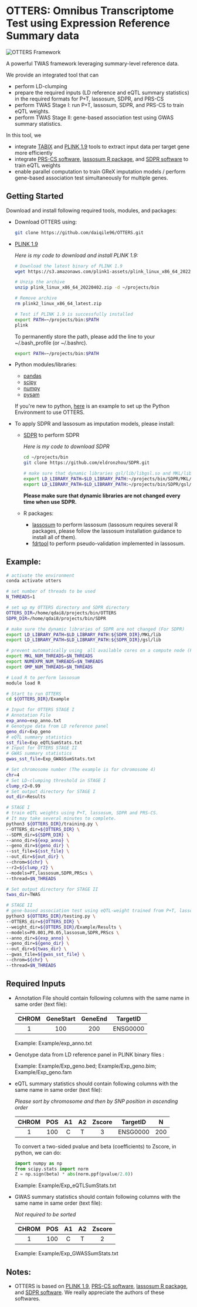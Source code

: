 # OTTERS: **O**mnibus **T**ranscriptome **T**est using **E**xpression **R**eference **S**ummary data

![OTTERS Framework](Manuscript/F1.png)

A powerful TWAS framework leveraging summary-level reference data. 

We provide an integrated tool that can 
 -  perform LD-clumping 
 -  prepare the required inputs (LD reference and eQTL summary statistics) in the required formats for P+T, lassosum, SDPR, and PRS-CS
 -  perform TWAS Stage I: run P+T, lassosum, SDPR, and PRS-CS to train eQTL weights.
 -  perform TWAS Stage II: gene-based association test using GWAS summary statistics.

In this tool, we 
 - integrate [TABIX](http://www.htslib.org/doc/tabix.html) and [PLINK 1.9](https://www.cog-genomics.org/plink) tools to extract input data per target gene more efficiently
 - integrate [PRS-CS software](https://github.com/getian107/PRScs), [lassosum R package](https://github.com/tshmak/lassosum), and [SDPR software](https://github.com/eldronzhou/SDPR) to train eQTL weights
 - enable parallel computation to train GReX imputation models / perform gene-based association test simultaneously for multiple genes. 


## Getting Started

Download and install following required tools, modules, and packages:

  - Download OTTERS using:
    
    ```bash
    git clone https://github.com/daiqile96/OTTERS.git 
    ```

  - [PLINK 1.9](https://www.cog-genomics.org/plink/)
    
    *Here is my code to download and install PLINK 1.9:*

    ```bash
    # Download the latest binary of PLINK 1.9
    wget https://s3.amazonaws.com/plink1-assets/plink_linux_x86_64_20220402.zip

    # Unzip the archive
    unzip plink_linux_x86_64_20220402.zip -d ~/projects/bin

    # Remove archive
    rm plink2_linux_x86_64_latest.zip

    # Test if PLINK 1.9 is successfully installed
    export PATH=~/projects/bin:$PATH 
    plink
    ```
    To permanently store the path, please add the line to your ~/.bash_profile (or ~/.bashrc).
    ```bash
    export PATH=~/projects/bin:$PATH 
    ```

  - Python modules/libraries:

    - [pandas](https://pandas.pydata.org)
    - [scipy](https://scipy.org)
    - [numpy](https://numpy.org)
    - [pysam](https://pysam.readthedocs.io/en/latest/api.html) 

    If you're new to python, [here](Example/Exp_otters_env.sh) is an example to set up the Python Environment to use OTTERS.

  - To apply SDPR and lassosum as imputation models, please install:
    - [SDPR](https://github.com/eldronzhou/SDPR) to perform SDPR
      
      *Here is my code to download SDPR*
      
      ```bash
      cd ~/projects/bin
      git clone https://github.com/eldronzhou/SDPR.git

      # make sure that dynamic libraries gsl/lib/libgsl.so and MKL/lib/libmkl_rt.so are not changed
      export LD_LIBRARY_PATH=$LD_LIBRARY_PATH:~/projects/bin/SDPR/MKL/lib
      export LD_LIBRARY_PATH=$LD_LIBRARY_PATH:~/projects/bin/SDPR/gsl/lib
      ```
      **Please make sure that dynamic libraries are not changed every time when use SDPR.**
    
    - R packages:
      - [lassosum](https://github.com/tshmak/lassosum) to perform lassosum (lassosum requires several R packages, please follow the lassosum installation guidance to install all of them).
      - [fdrtool](https://cran.r-project.org/web/packages/fdrtool/index.html) to perform pseudo-validation implemented in lassosum. 
    

## Example: 

  ```bash
  # activate the environment
  conda activate otters

  # set number of threads to be used
  N_THREADS=1

  # set up my OTTERS directory and SDPR directory
  OTTERS_DIR=/home/qdai8/projects/bin/OTTERS
  SDPR_DIR=/home/qdai8/projects/bin/SDPR

  # make sure the dynamic libraries of SDPR are not changed (For SDPR)
  export LD_LIBRARY_PATH=$LD_LIBRARY_PATH:${SDPR_DIR}/MKL/lib
  export LD_LIBRARY_PATH=$LD_LIBRARY_PATH:${SDPR_DIR}/gsl/lib

  # prevent automatically using  all available cores on a compute node (For SDPR and PRS-CS)
  export MKL_NUM_THREADS=$N_THREADS
  export NUMEXPR_NUM_THREADS=$N_THREADS
  export OMP_NUM_THREADS=$N_THREADS

  # Load R to perform lassosum
  module load R

  # Start to run OTTERS
  cd ${OTTERS_DIR}/Example

  # Input for OTTERS STAGE I 
  # Annotation File 
  exp_anno=exp_anno.txt
  # Genotype data from LD reference panel
  geno_dir=Exp_geno
  # eQTL summary statistics 
  sst_file=Exp_eQTLSumStats.txt
  # Input for OTTERS STAGE II
  # GWAS summary statistics 
  gwas_sst_file=Exp_GWASSumStats.txt

  # Set chromosome number (The example is for chromosome 4)
  chr=4
  # Set LD-clumping threshold in STAGE I
  clump_r2=0.99
  # Set output directory for STAGE I
  out_dir=Results
  
  # STAGE I
  # train eQTL weights using P+T, lassosum, SDPR and PRS-CS. 
  # It may take several minutes to complete.
  python3 ${OTTERS_DIR}/training.py \
  --OTTERS_dir=${OTTERS_DIR} \
  --SDPR_dir=${SDPR_DIR} \
  --anno_dir=${exp_anno} \
  --geno_dir=${geno_dir} \
  --sst_file=${sst_file} \
  --out_dir=${out_dir} \
  --chrom=${chr} \
  --r2=${clump_r2} \
  --models=PT,lassosum,SDPR,PRScs \
  --thread=$N_THREADS
  
  # Set output directory for STAGE II
  twas_dir=TWAS

  # STAGE II
  # gene-based association test using eQTL-weight trained from P+T, lassosum, SDPR and PRS-CS.
  python3 ${OTTERS_DIR}/testing.py \
  --OTTERS_dir=${OTTERS_DIR} \
  --weight_dir=${OTTERS_DIR}/Example/Results \
  --models=P0.001,P0.05,lassosum,SDPR,PRScs \
  --anno_dir=${exp_anno} \
  --geno_dir=${geno_dir} \
  --out_dir=${twas_dir} \
  --gwas_file=${gwas_sst_file} \
  --chrom=${chr} \
  --thread=$N_THREADS
  ```

## Required Inputs 

 - Annotation File should contain following columns with the same name in same order (text file): 

    | CHROM | GeneStart | GeneEnd |     TargetID    | 
    |:-----:|:---------:|:-------:|:---------------:|
    |   1   |    100    |   200   |     ENSG0000    |

    Example: Example/exp_anno.txt

 - Genotype data from LD reference panel in PLINK binary files :

    Example: Example/Exp_geno.bed; Example/Exp_geno.bim; Example/Exp_geno.fam

 - eQTL summary statistics should contain following columns with the same name in same order (text file):

    *Please sort by chromosome and then by SNP position in ascending order*

    | CHROM | POS | A1 | A2 | Zscore |  TargetID   |   N  |
    |:-----:|:---:|:--:|:--:|:------:|:-----------:|:----:|
    |   1   | 100 |  C |  T |   3    |   ENSG0000  |  200 |

    To convert a two-sided pvalue and beta (coefficients) to Zscore, in python, we can do:
    ```python
    import numpy as np
    from scipy.stats import norm
    Z = np.sign(beta) * abs(norm.ppf(pvalue/2.0))
    ```
    Example: Example/Exp_eQTLSumStats.txt

 - GWAS summary statistics should contain following columns with the same name in same order (text file):
  
    *Not required to be sorted*

    | CHROM | POS | A1 | A2 | Zscore |  
    |:-----:|:---:|:--:|:--:|:------:|
    |   1   | 100 |  C |  T |   2    |

    Example: Example/Exp_GWASSumStats.txt

## Notes:

- OTTERS is based on [PLINK 1.9](https://www.cog-genomics.org/plink/), [PRS-CS software](https://github.com/getian107/PRScs), [lassosum R package](https://github.com/tshmak/lassosum), and [SDPR software](https://github.com/eldronzhou/SDPR). We really appreciate the authors of these softwares. 

